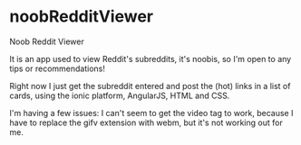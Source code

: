 # noobRedditViewer
Noob Reddit Viewer

It is an app used to view Reddit's subreddits, it's noobis, so I'm open to any tips or recommendations!

Right now I just get the subreddit entered and post the (hot) links in a list of cards, using the ionic platform, AngularJS, HTML and CSS. 

I'm having a few issues: I can't seem to get the video tag to work, because I have to replace the gifv extension with webm, but it's not working out for me.
